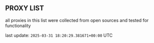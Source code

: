 ## PROXY LIST

all proxies in this list were collected from open sources and tested for functionality

last update: `2025-03-31 18:20:29.381671+00:00` UTC